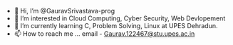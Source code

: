 - 👋 Hi, I’m @GauravSrivastava-prog
- 👀 I’m interested in Cloud Computing, Cyber Security, Web Devlopement
- 🌱 I’m currently learning C, Problem Solving, Linux at UPES Dehradun.
- 📫 How to reach me ... email - Gaurav.122467@stu.upes.ac.in

<!---
GauravSrivastava-prog/GauravSrivastava-prog is a ✨ special ✨ repository because its `README.md` (this file) appears on your GitHub profile.
You can click the Preview link to take a look at your changes.
--->
